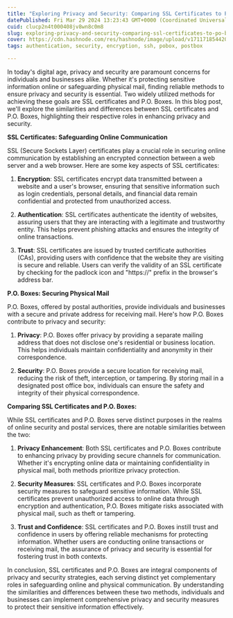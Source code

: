 ```yaml
---
title: "Exploring Privacy and Security: Comparing SSL Certificates to P.O. Boxes"
datePublished: Fri Mar 29 2024 13:23:43 GMT+0000 (Coordinated Universal Time)
cuid: clucp2n4t000408jv8wn8c0m8
slug: exploring-privacy-and-security-comparing-ssl-certificates-to-po-boxes
cover: https://cdn.hashnode.com/res/hashnode/image/upload/v1711718544202/1c41a292-95bb-4230-bfa0-dc43637c19dd.png
tags: authentication, security, encryption, ssh, pobox, postbox

---
```


In today's digital age, privacy and security are paramount concerns for individuals and businesses alike. Whether it's protecting sensitive information online or safeguarding physical mail, finding reliable methods to ensure privacy and security is essential. Two widely utilized methods for achieving these goals are SSL certificates and P.O. Boxes. In this blog post, we'll explore the similarities and differences between SSL certificates and P.O. Boxes, highlighting their respective roles in enhancing privacy and security.

**SSL Certificates: Safeguarding Online Communication**

SSL (Secure Sockets Layer) certificates play a crucial role in securing online communication by establishing an encrypted connection between a web server and a web browser. Here are some key aspects of SSL certificates:

1. **Encryption**: SSL certificates encrypt data transmitted between a website and a user's browser, ensuring that sensitive information such as login credentials, personal details, and financial data remain confidential and protected from unauthorized access.
    
2. **Authentication**: SSL certificates authenticate the identity of websites, assuring users that they are interacting with a legitimate and trustworthy entity. This helps prevent phishing attacks and ensures the integrity of online transactions.
    
3. **Trust**: SSL certificates are issued by trusted certificate authorities (CAs), providing users with confidence that the website they are visiting is secure and reliable. Users can verify the validity of an SSL certificate by checking for the padlock icon and "https://" prefix in the browser's address bar.
    

**P.O. Boxes: Securing Physical Mail**

P.O. Boxes, offered by postal authorities, provide individuals and businesses with a secure and private address for receiving mail. Here's how P.O. Boxes contribute to privacy and security:

1. **Privacy**: P.O. Boxes offer privacy by providing a separate mailing address that does not disclose one's residential or business location. This helps individuals maintain confidentiality and anonymity in their correspondence.
    
2. **Security**: P.O. Boxes provide a secure location for receiving mail, reducing the risk of theft, interception, or tampering. By storing mail in a designated post office box, individuals can ensure the safety and integrity of their physical correspondence.
    

**Comparing SSL Certificates and P.O. Boxes:**

While SSL certificates and P.O. Boxes serve distinct purposes in the realms of online security and postal services, there are notable similarities between the two:

1. **Privacy Enhancement**: Both SSL certificates and P.O. Boxes contribute to enhancing privacy by providing secure channels for communication. Whether it's encrypting online data or maintaining confidentiality in physical mail, both methods prioritize privacy protection.
    
2. **Security Measures**: SSL certificates and P.O. Boxes incorporate security measures to safeguard sensitive information. While SSL certificates prevent unauthorized access to online data through encryption and authentication, P.O. Boxes mitigate risks associated with physical mail, such as theft or tampering.
    
3. **Trust and Confidence**: SSL certificates and P.O. Boxes instill trust and confidence in users by offering reliable mechanisms for protecting information. Whether users are conducting online transactions or receiving mail, the assurance of privacy and security is essential for fostering trust in both contexts.
    

In conclusion, SSL certificates and P.O. Boxes are integral components of privacy and security strategies, each serving distinct yet complementary roles in safeguarding online and physical communication. By understanding the similarities and differences between these two methods, individuals and businesses can implement comprehensive privacy and security measures to protect their sensitive information effectively.